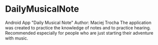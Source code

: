 # DailyMusicalNote
Android App "Daily Musical Note"
Author: Maciej Trocha
The application was created to practice the knowledge of notes and to practice hearing.
Recommended especially for people who are just starting their adventure with music.
